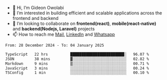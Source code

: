 - 👋 Hi, I’m Gideon Owolabi
- 👀 I’m interested in building efficient and scalable applications across the frontend and backend
- 💞️ I’m looking to collaborate on <b>frontend(react)</b>, <b>mobile(react-native)</b> and <b>backend(Nodejs, Laravel)</b> projects
- 📫 How to reach me <a href="mailto:gideoniyin2021@gmail.com">Mail</a>, <a href="https://www.linkedin.com/in/gideon-owolabi-9b667a232/">LinkedIn</a> and <a href="https://wa.me/2348055377085">Whatsapp</a>

<!---
gude1/gude1 is a ✨ special ✨ repository because its `README.md` (this file) appears on your GitHub profile.
You can click the Preview link to take a look at your changes.
--->

<!--START_SECTION:waka-->

```txt
From: 28 December 2024 - To: 04 January 2025

TypeScript   22 hrs          ████████████████████████░   96.07 %
JSON         38 mins         ▓░░░░░░░░░░░░░░░░░░░░░░░░   02.82 %
Markdown     9 mins          ▒░░░░░░░░░░░░░░░░░░░░░░░░   00.71 %
JavaScript   3 mins          ░░░░░░░░░░░░░░░░░░░░░░░░░   00.24 %
TSConfig     1 min           ░░░░░░░░░░░░░░░░░░░░░░░░░   00.10 %
```

<!--END_SECTION:waka-->
